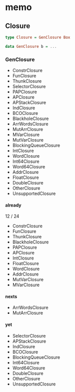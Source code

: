 memo
====

Closure
-------

```haskell
type Closure = GenClosure Box

data GenClosure b = ...
```

### GenClosure

* ConstrClosure
* FunClosure
* ThunkClosure
* SelectorClosure
* PAPClosure
* APClosure
* APStackClosure
* IndClosure
* BCOClosure
* BlackholeClosure
* ArrWordsClosure
* MutArrClosure
* MVarClosure
* MutVarClosure
* BlockingQueueClosure
* IntClosure
* WordClosure
* Int64Closure
* Word64Closure
* AddrClosure
* FloatClosure
* DoubleClosure
* OtherClosure
* UnsupportedClosure

#### already

12 / 24

* ConstrClosure
* FunClosure
* ThunkClosure
* BlackholeClosure
* PAPClosure
* APClosure
* IntClosure
* FloatClosure
* WordClosure
* AddrClosure
* MutVarClosure
* MVarClosure

#### nexts

* ArrWordsClosure
* MutArrClosure

#### yet

* SelectorClosure
* APStackClosure
* IndClosure
* BCOClosure
* BlockingQueueClosure
* Int64Closure
* Word64Closure
* DoubleClosure
* OtherClosure
* UnsupportedClosure
